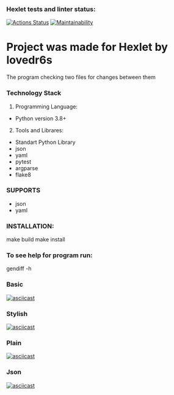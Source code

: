 ### Hexlet tests and linter status:
[![Actions Status](https://github.com/lovedr6s/python-project-50/actions/workflows/hexlet-check.yml/badge.svg)](https://github.com/lovedr6s/python-project-50/actions)
[![Maintainability](https://api.codeclimate.com/v1/badges/85ed91d2c81a731ac361/maintainability)](https://codeclimate.com/github/lovedr6s/python-project-50/maintainability)

# Project was made for Hexlet by lovedr6s
The program checking two files for changes between them
### Technology Stack
1. Programming Language:
* Python version 3.8+
2. Tools and Librares:
* Standart Python Library
* json
* yaml
* pytest
* argparse
* flake8


### SUPPORTS
* json
* yaml

### INSTALLATION:

make build
make install

### To see help for program run:

gendiff -h

### Basic
[![asciicast](https://asciinema.org/a/CP9FVBrLx9bdgWfPVOVdPaO5k.svg)](https://asciinema.org/a/CP9FVBrLx9bdgWfPVOVdPaO5k)
### Stylish
[![asciicast](https://asciinema.org/a/lJkRpLcoemVckG87anmPsT5JF.svg)](https://asciinema.org/a/lJkRpLcoemVckG87anmPsT5JF)
### Plain
[![asciicast](https://asciinema.org/a/BRuykgLL2oTF2nB4usZZiZNXi.svg)](https://asciinema.org/a/BRuykgLL2oTF2nB4usZZiZNXi)
### Json
[![asciicast](https://asciinema.org/a/JXbY38SqldNYSHmdM1ilSXG3Q.svg)](https://asciinema.org/a/JXbY38SqldNYSHmdM1ilSXG3Q)